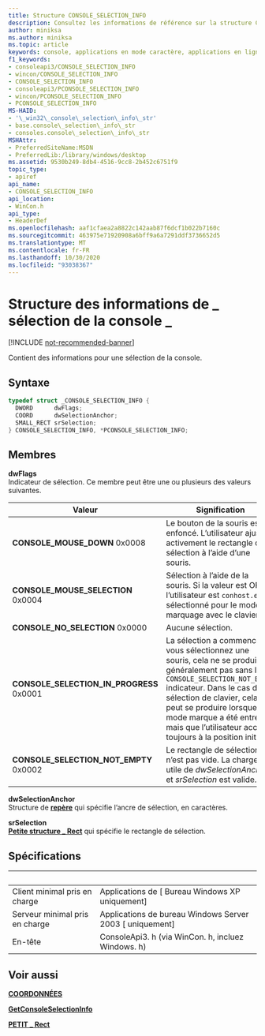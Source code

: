 ```yaml
---
title: Structure CONSOLE_SELECTION_INFO
description: Consultez les informations de référence sur la structure CONSOLE_SELECTION_INFO, qui contient des informations pour une sélection de la console.
author: miniksa
ms.author: miniksa
ms.topic: article
keywords: console, applications en mode caractère, applications en ligne de commande, applications de terminal, API console
f1_keywords:
- consoleapi3/CONSOLE_SELECTION_INFO
- wincon/CONSOLE_SELECTION_INFO
- CONSOLE_SELECTION_INFO
- consoleapi3/PCONSOLE_SELECTION_INFO
- wincon/PCONSOLE_SELECTION_INFO
- PCONSOLE_SELECTION_INFO
MS-HAID:
- '\_win32\_console\_selection\_info\_str'
- base.console\_selection\_info\_str
- consoles.console\_selection\_info\_str
MSHAttr:
- PreferredSiteName:MSDN
- PreferredLib:/library/windows/desktop
ms.assetid: 9530b249-8db4-4516-9cc8-2b452c6751f9
topic_type:
- apiref
api_name:
- CONSOLE_SELECTION_INFO
api_location:
- WinCon.h
api_type:
- HeaderDef
ms.openlocfilehash: aaf1cfaea2a8822c142aab87f6dcf1b022b7160c
ms.sourcegitcommit: 463975e71920908a6bff9a6a7291ddf3736652d5
ms.translationtype: MT
ms.contentlocale: fr-FR
ms.lasthandoff: 10/30/2020
ms.locfileid: "93038367"
---
```

# <a name="console_selection_info-structure"></a>Structure des informations de \_ sélection de la console \_

[!INCLUDE [not-recommended-banner](./includes/not-recommended-banner.md)]

Contient des informations pour une sélection de la console.

## <a name="syntax"></a>Syntaxe

```C
typedef struct _CONSOLE_SELECTION_INFO {
  DWORD      dwFlags;
  COORD      dwSelectionAnchor;
  SMALL_RECT srSelection;
} CONSOLE_SELECTION_INFO, *PCONSOLE_SELECTION_INFO;
```

## <a name="members"></a>Membres

**dwFlags**  
Indicateur de sélection. Ce membre peut être une ou plusieurs des valeurs suivantes.

| Valeur | Signification |
|-|-|
| **CONSOLE_MOUSE_DOWN** 0x0008 | Le bouton de la souris est enfoncé. L’utilisateur ajuste activement le rectangle de sélection à l’aide d’une souris. |
| **CONSOLE_MOUSE_SELECTION** 0x0004 | Sélection à l’aide de la souris. Si la valeur est OFF, l’utilisateur est `conhost.exe` sélectionné pour le mode de marquage avec le clavier. |
| **CONSOLE_NO_SELECTION** 0x0000 | Aucune sélection. |
| **CONSOLE_SELECTION_IN_PROGRESS** 0x0001 | La sélection a commencé. Si vous sélectionnez une souris, cela ne se produit généralement pas sans l' `CONSOLE_SELECTION_NOT_EMPTY` indicateur. Dans le cas d’une sélection de clavier, cela peut se produire lorsque le mode marque a été entré, mais que l’utilisateur accède toujours à la position initiale. |
| **CONSOLE_SELECTION_NOT_EMPTY** 0x0002 | Le rectangle de sélection n’est pas vide. La charge utile de *dwSelectionAnchor* et *srSelection* est valide.  |

**dwSelectionAnchor**  
Structure de [**repère**](coord-str.md) qui spécifie l’ancre de sélection, en caractères.

**srSelection**  
[**Petite structure \_ Rect**](small-rect-str.md) qui spécifie le rectangle de sélection.

## <a name="requirements"></a>Spécifications

| &nbsp; | &nbsp; |
|-|-|
| Client minimal pris en charge | Applications de \[ Bureau Windows XP uniquement\] |
| Serveur minimal pris en charge | Applications de bureau Windows Server 2003 \[ uniquement\] |
| En-tête | ConsoleApi3. h (via WinCon. h, incluez Windows. h) |

## <a name="see-also"></a>Voir aussi

[**COORDONNÉES**](coord-str.md)

[**GetConsoleSelectionInfo**](getconsoleselectioninfo.md)

[**PETIT \_ Rect**](small-rect-str.md)
